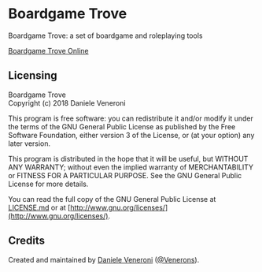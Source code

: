 # Boardgame Trove

Boardgame Trove: a set of boardgame and roleplaying tools

[Boardgame Trove Online](https://venerons.github.io/bgt)

## Licensing

Boardgame Trove  
Copyright (c) 2018 Daniele Veneroni  

This program is free software: you can redistribute it and/or modify it under the terms of the GNU General Public License as published by the Free Software Foundation, either version 3 of the License, or (at your option) any later version.  

This program is distributed in the hope that it will be useful, but WITHOUT ANY WARRANTY; without even the implied warranty of
MERCHANTABILITY or FITNESS FOR A PARTICULAR PURPOSE. See the GNU General Public License for more details.  

You can read the full copy of the GNU General Public License at [LICENSE.md](LICENSE.md) or at [http://www.gnu.org/licenses/](http://www.gnu.org/licenses/).  

## Credits

Created and maintained by [Daniele Veneroni](https://venerons.github.io) ([@Venerons](https://twitter.com/Venerons)).
